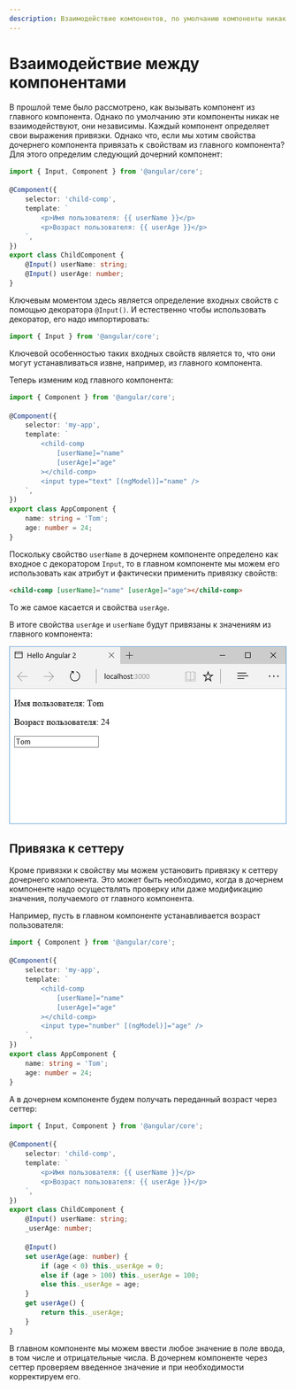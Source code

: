 ```yaml
---
description: Взаимодействие компонентов, по умолчанию компоненты никак не взаимодействуют, они независимы. Каждый компонент определяет свои выражения привязки
---
```


# Взаимодействие между компонентами

В прошлой теме было рассмотрено, как вызывать компонент из главного компонента. Однако по умолчанию эти компоненты никак не взаимодействуют, они независимы. Каждый компонент определяет свои выражения привязки. Однако что, если мы хотим свойства дочернего компонента привязать к свойствам из главного компонента? Для этого определим следующий дочерний компонент:

```typescript
import { Input, Component } from '@angular/core';

@Component({
    selector: 'child-comp',
    template: `
        <p>Имя пользователя: {{ userName }}</p>
        <p>Возраст пользователя: {{ userAge }}</p>
    `,
})
export class ChildComponent {
    @Input() userName: string;
    @Input() userAge: number;
}
```

Ключевым моментом здесь является определение входных свойств с помощью декоратора `@Input()`. И естественно чтобы использовать декоратор, его надо импортировать:

```typescript
import { Input } from '@angular/core';
```

Ключевой особенностью таких входных свойств является то, что они могут устанавливаться извне, например, из главного компонента.

Теперь изменим код главного компонента:

```typescript
import { Component } from '@angular/core';

@Component({
    selector: 'my-app',
    template: `
        <child-comp
            [userName]="name"
            [userAge]="age"
        ></child-comp>
        <input type="text" [(ngModel)]="name" />
    `,
})
export class AppComponent {
    name: string = 'Tom';
    age: number = 24;
}
```

Поскольку свойство `userName` в дочернем компоненте определено как входное с декоратором `Input`, то в главном компоненте мы можем его использовать как атрибут и фактически применить привязку свойств:

```html
<child-comp [userName]="name" [userAge]="age"></child-comp>
```

То же самое касается и свойства `userAge`.

В итоге свойства `userAge` и `userName` будут привязаны к значениям из главного компонента:

![Скриншот приложения](component-relations-1.png)

## Привязка к сеттеру

Кроме привязки к свойству мы можем установить привязку к сеттеру дочернего компонента. Это может быть необходимо, когда в дочернем компоненте надо осуществлять проверку или даже модификацию значения, получаемого от главного компонента.

Например, пусть в главном компоненте устанавливается возраст пользователя:

```typescript
import { Component } from '@angular/core';

@Component({
    selector: 'my-app',
    template: `
        <child-comp
            [userName]="name"
            [userAge]="age"
        ></child-comp>
        <input type="number" [(ngModel)]="age" />
    `,
})
export class AppComponent {
    name: string = 'Tom';
    age: number = 24;
}
```

А в дочернем компоненте будем получать переданный возраст через сеттер:

```typescript
import { Input, Component } from '@angular/core';

@Component({
    selector: 'child-comp',
    template: `
        <p>Имя пользователя: {{ userName }}</p>
        <p>Возраст пользователя: {{ userAge }}</p>
    `,
})
export class ChildComponent {
    @Input() userName: string;
    _userAge: number;

    @Input()
    set userAge(age: number) {
        if (age < 0) this._userAge = 0;
        else if (age > 100) this._userAge = 100;
        else this._userAge = age;
    }
    get userAge() {
        return this._userAge;
    }
}
```

В главном компоненте мы можем ввести любое значение в поле ввода, в том числе и отрицательные числа. В дочернем компоненте через сеттер проверяем введенное значение и при необходимости корректируем его.
